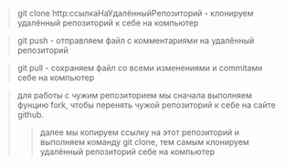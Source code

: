 > git clone http:ссылкаНаУдалённыйРепозиторий - клонируем удалённый репозиторий к себе на компьютер

> git push - отправляем файл с комментариями на удалённый репозиторий

> git pull - сохраняем файл со всеми изменениями и commitами себе на компьютер

> для работы с чужим репозиторием мы сначала выполняем фунцию fork, чтобы перенять чужой репозиторий к себе на сайте github.
>> далее мы копируем ссылку на этот репозиторий и выполняем команду git clone, тем самым клонируем удалённый репозиторий себе на компьютер